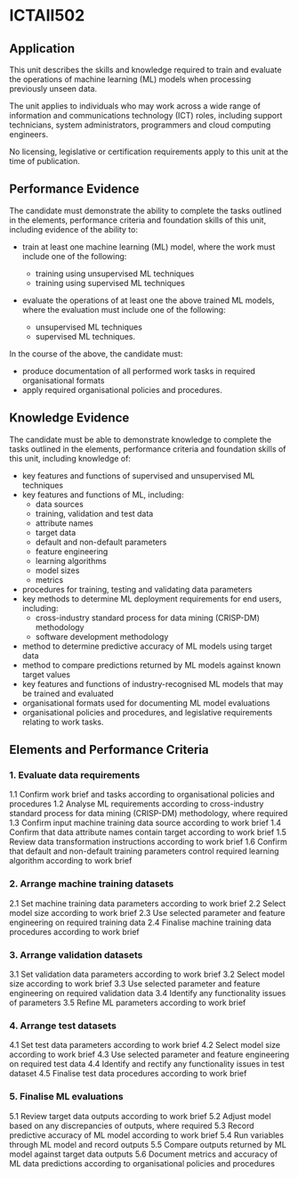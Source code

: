 # ICTAII502

## Application
This unit describes the skills and knowledge required to train and evaluate the operations of machine learning (ML) models when processing previously unseen data.

The unit applies to individuals who may work across a wide range of information and communications technology (ICT) roles, including support technicians, system administrators, programmers and cloud computing engineers.

No licensing, legislative or certification requirements apply to this unit at the time of publication.

## Performance Evidence
The candidate must demonstrate the ability to complete the tasks outlined in the elements, performance criteria and foundation skills of this unit, including evidence of the ability to:
- train at least one machine learning (ML) model, where the work must include one of the following:
  - training using unsupervised ML techniques
  - training using supervised ML techniques

- evaluate the operations of at least one the above trained ML models, where the evaluation must include one of the following:
  - unsupervised ML techniques
  - supervised ML techniques.

In the course of the above, the candidate must:
- produce documentation of all performed work tasks in required organisational formats
- apply required organisational policies and procedures.

## Knowledge Evidence
The candidate must be able to demonstrate knowledge to complete the tasks outlined in the elements, performance criteria and foundation skills of this unit, including knowledge of:
- key features and functions of supervised and unsupervised ML techniques
- key features and functions of ML, including:
  - data sources
  - training, validation and test data
  - attribute names
  - target data
  - default and non-default parameters
  - feature engineering
  - learning algorithms
  - model sizes
  - metrics
- procedures for training, testing and validating data parameters
- key methods to determine ML deployment requirements for end users, including:
  - cross-industry standard process for data mining (CRISP-DM) methodology
  - software development methodology
- method to determine predictive accuracy of ML models using target data
- method to compare predictions returned by ML models against known target values
- key features and functions of industry-recognised ML models that may be trained and evaluated
- organisational formats used for documenting ML model evaluations
- organisational policies and procedures, and legislative requirements relating to work tasks.

## Elements and Performance Criteria

### 1. Evaluate data requirements

1.1 Confirm work brief and tasks according to organisational policies and procedures
1.2 Analyse ML requirements according to cross-industry standard process for data mining (CRISP-DM) methodology, where required
1.3 Confirm input machine training data source according to work brief
1.4 Confirm that data attribute names contain target according to work brief
1.5 Review data transformation instructions according to work brief
1.6 Confirm that default and non-default training parameters control required learning algorithm according to work brief

### 2. Arrange machine training datasets

2.1 Set machine training data parameters according to work brief
2.2 Select model size according to work brief
2.3 Use selected parameter and feature engineering on required training data
2.4 Finalise machine training data procedures according to work brief

### 3. Arrange validation datasets

3.1 Set validation data parameters according to work brief
3.2 Select model size according to work brief
3.3 Use selected parameter and feature engineering on required validation data
3.4 Identify any functionality issues of parameters
3.5 Refine ML parameters according to work brief

### 4. Arrange test datasets

4.1 Set test data parameters according to work brief
4.2 Select model size according to work brief
4.3 Use selected parameter and feature engineering on required test data
4.4 Identify and rectify any functionality issues in test dataset
4.5 Finalise test data procedures according to work brief

### 5. Finalise ML evaluations

5.1 Review target data outputs according to work brief
5.2 Adjust model based on any discrepancies of outputs, where required
5.3 Record predictive accuracy of ML model according to work brief
5.4 Run variables through ML model and record outputs
5.5 Compare outputs returned by ML model against target data outputs
5.6 Document metrics and accuracy of ML data predictions according to organisational policies and procedures